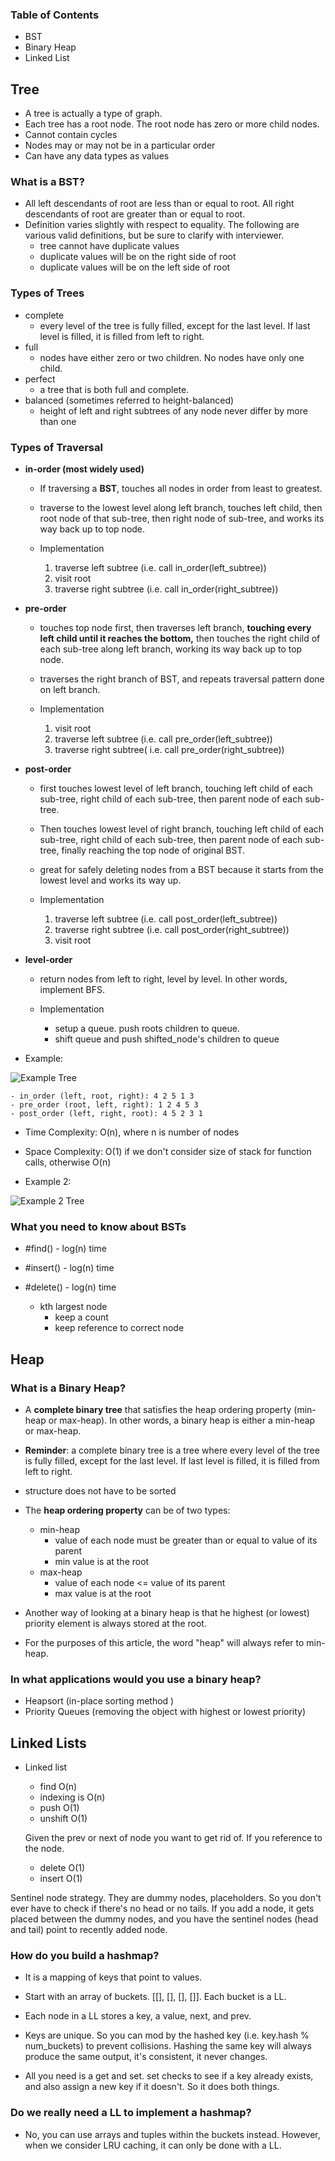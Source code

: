 
### Table of Contents
- BST
- Binary Heap
- Linked List


## Tree
- A tree is actually a type of graph.
- Each tree has a root node. The root node has zero or more child nodes.
- Cannot contain cycles
- Nodes may or may not be in a particular order
- Can have any data types as values

### What is a BST?
- All left descendants of root are less than or equal to root. All right descendants of root are greater than or equal to root.
- Definition varies slightly with respect to equality. The following are various valid definitions, but be sure to clarify with interviewer.
    - tree cannot have duplicate values
    - duplicate values will be on the right side of root
    - duplicate values will be on the left side of root

### Types of Trees
- complete
    - every level of the tree is fully filled, except for the last level. If last level is filled, it is filled from left to right.
- full
    - nodes have either zero or two children. No nodes have only one child.
- perfect
    - a tree that is both full and complete.
- balanced (sometimes referred to height-balanced)
    - height of left and right subtrees of any node never differ by more than one


### Types of Traversal
- **in-order (most widely used)**
    - If traversing a **BST**, touches all nodes in order from least to greatest.
    - traverse to the lowest level along left branch, touches left child, then root node of that sub-tree, then right node of sub-tree, and works its way back up to top node.


    - Implementation
        1. traverse left subtree (i.e. call in_order(left_subtree))
        2. visit root
        3. traverse right subtree (i.e. call in_order(right_subtree))


- **pre-order**
    - touches top node first, then traverses left branch, **touching every left child until it reaches the bottom,** then touches the right child of each sub-tree along left branch, working its way back up to top node.
    - traverses the right branch of BST, and repeats traversal pattern done on left branch.


    - Implementation
        1. visit root
        2. traverse left subtree (i.e. call pre_order(left_subtree))
        3. traverse right subtree( i.e. call pre_order(right_subtree))


- **post-order**  
    - first touches lowest level of left branch, touching left child of each sub-tree, right child of each sub-tree, then parent node of each sub-tree.
    - Then touches lowest level of right branch, touching left child of each sub-tree, right child of each sub-tree, then parent node of each sub-tree, finally reaching the top node of original BST.
    - great for safely deleting nodes from a BST because it starts from the lowest level and works its way up.


    - Implementation
        1. traverse left subtree (i.e. call post_order(left_subtree))
        2. traverse right subtree (i.e. call post_order(right_subtree))
        3. visit root


- **level-order**
    - return nodes from left to right, level by level. In other words, implement BFS. 

    - Implementation 
        - setup a queue. push roots children to queue. 
        - shift queue and push shifted_node's children to queue

- Example:

![Example Tree](images/example_tree.gif)

    - in_order (left, root, right): 4 2 5 1 3
    - pre_order (root, left, right): 1 2 4 5 3
    - post_order (left, right, root): 4 5 2 3 1

- Time Complexity: O(n), where n is number of nodes
- Space Complexity: O(1) if we don't consider size of stack for function calls, otherwise O(n)


- Example 2:

![Example 2 Tree](images/better_example_tree.png)


### What you need to know about BSTs

- #find() - log(n) time
- #insert() - log(n) time
- #delete() - log(n) time

    - kth largest node
        - keep a count
        - keep reference to correct node


## Heap
### What is a Binary Heap?
- A **complete binary tree** that satisfies the heap ordering property (min-heap or max-heap). In other words, a binary heap is either a min-heap or max-heap.
- **Reminder**: a complete binary tree is a tree where every level of the tree is fully filled, except for the last level. If last level is filled, it is filled from left to right.
- structure does not have to be sorted

- The **heap ordering property** can be of two types:
    - min-heap
        - value of each node must be greater than or equal to value of its parent
        - min value is at the root
    - max-heap  
        - value of each node <= value of its parent
        - max value is at the root

- Another way of looking at a binary heap is that he highest (or lowest) priority element is always stored at the root.
- For the purposes of this article, the word "heap" will always refer to min-heap.


### In what applications would you use a binary heap?
- Heapsort (in-place sorting method )
- Priority Queues (removing the object with highest or lowest priority)


## Linked Lists
- Linked list
    - find O(n)
    - indexing is O(n)
    - push O(1)
    - unshift O(1)

    Given the prev or next of node you want to get rid of. If you reference to the node.
    - delete O(1)
    - insert O(1)

Sentinel node strategy. They are dummy nodes, placeholders. So you don't ever have to check if there's no head or no tails. If you add a node, it gets placed between the dummy nodes, and you have the sentinel nodes (head and tail) point to recently added node.


### How do you build a hashmap?
- It is a mapping of keys that point to values.
- Start with an array of buckets. [[], [], [], []]. Each bucket is a LL.
- Each node in a LL stores a key, a value, next, and prev.
- Keys are unique. So you can mod by the hashed key (i.e. key.hash % num_buckets) to prevent collisions. Hashing the same key will always produce the same output, it's consistent, it never changes.

- All you need is a get and set. set checks to see if a key already exists, and also assign a new key if it doesn't. So it does both things.

### Do we really need a LL to implement a hashmap?
- No, you can use arrays and tuples within the buckets instead. However, when we consider LRU caching, it can only be done with a LL.
